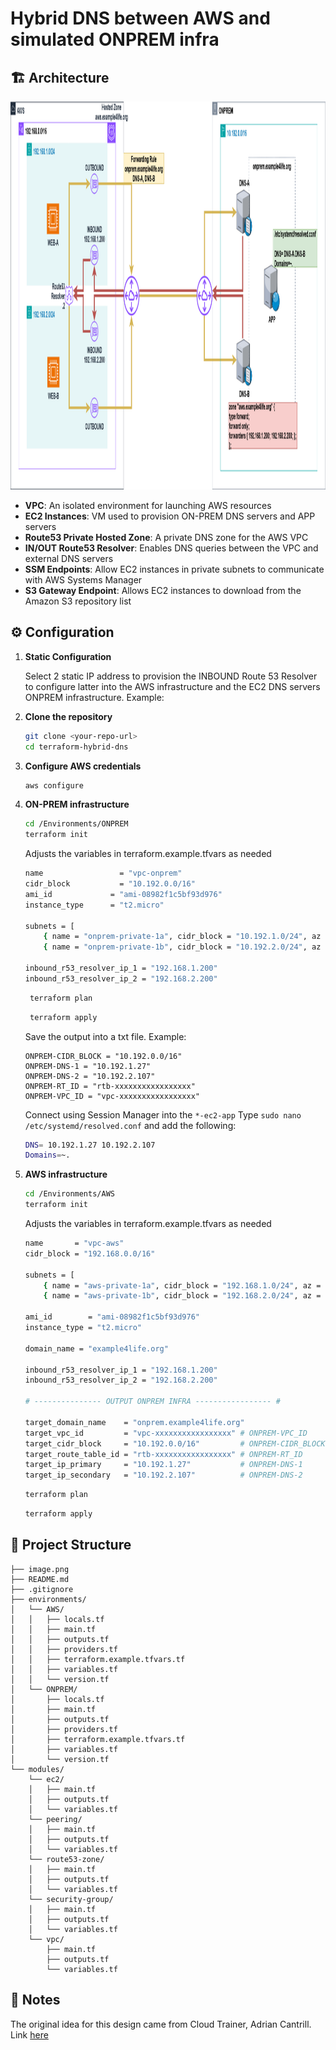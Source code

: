 # Hybrid DNS between AWS and simulated ONPREM infra

## 🏗️ Architecture
<img width="900" height="621" alt="image" src="https://github.com/lfvaldezit/terraform-hybrid-dns/blob/main/image.png" />

- **VPC**: An isolated environment for launching AWS resources
- **EC2 Instances**: VM used to provision ON-PREM DNS servers and APP servers
- **Route53 Private Hosted Zone**: A private DNS zone for the AWS VPC
- **IN/OUT Route53 Resolver**: Enables DNS queries between the VPC and external DNS servers
- **SSM Endpoints**: Allow EC2 instances in private subnets to communicate with AWS Systems Manager
- **S3 Gateway Endpoint**: Allows EC2 instances to download from the Amazon S3 repository list

## ⚙️ Configuration

1. **Static Configuration**

    Select 2 static IP address to provision the INBOUND Route 53 Resolver to configure latter into the AWS infrastructure
    and the EC2 DNS servers ONPREM infrastructure. Example:
  
2. **Clone the repository**

   ```bash
   git clone <your-repo-url>
   cd terraform-hybrid-dns
   ```
3. **Configure AWS credentials**

   ```bash
   aws configure
   ```

4. **ON-PREM infrastructure**

   ```bash
   cd /Environments/ONPREM
   terraform init
   ```
   Adjusts the variables in terraform.example.tfvars as needed

    ```bash
    name                 = "vpc-onprem"
    cidr_block           = "10.192.0.0/16"
    ami_id             = "ami-08982f1c5bf93d976"
    instance_type      = "t2.micro"

    subnets = [
        { name = "onprem-private-1a", cidr_block = "10.192.1.0/24", az = "us-east-1a" },
        { name = "onprem-private-1b", cidr_block = "10.192.2.0/24", az = "us-east-1b" }]

    inbound_r53_resolver_ip_1 = "192.168.1.200"
    inbound_r53_resolver_ip_2 = "192.168.2.200"
   ```

   ```bash
    terraform plan
   ```

   ```bash
    terraform apply
   ```

   Save the output  into a txt file. Example:
    ```hcl
    ONPREM-CIDR_BLOCK = "10.192.0.0/16"
    ONPREM-DNS-1 = "10.192.1.27"
    ONPREM-DNS-2 = "10.192.2.107"
    ONPREM-RT_ID = "rtb-xxxxxxxxxxxxxxxxx"
    ONPREM-VPC_ID = "vpc-xxxxxxxxxxxxxxxxx"
    ```

   Connect using Session Manager into the  `*-ec2-app` 
   Type `sudo nano /etc/systemd/resolved.conf` and add the following:

    ```bash
    DNS= 10.192.1.27 10.192.2.107
    Domains=~.
    ```

5. **AWS infrastructure**

   ```bash
   cd /Environments/AWS
   terraform init
   ```
    Adjusts the variables in terraform.example.tfvars as needed

    ```bash
    name       = "vpc-aws"
    cidr_block = "192.168.0.0/16"

    subnets = [
        { name = "aws-private-1a", cidr_block = "192.168.1.0/24", az = "us-east-1a" },
        { name = "aws-private-1b", cidr_block = "192.168.2.0/24", az = "us-east-1b" }]

    ami_id        = "ami-08982f1c5bf93d976"
    instance_type = "t2.micro"

    domain_name = "example4life.org"

    inbound_r53_resolver_ip_1 = "192.168.1.200"
    inbound_r53_resolver_ip_2 = "192.168.2.200"

    # --------------- OUTPUT ONPREM INFRA ----------------- #

    target_domain_name    = "onprem.example4life.org"
    target_vpc_id         = "vpc-xxxxxxxxxxxxxxxxx" # ONPREM-VPC_ID
    target_cidr_block     = "10.192.0.0/16"         # ONPREM-CIDR_BLOCK
    target_route_table_id = "rtb-xxxxxxxxxxxxxxxxx" # ONPREM-RT_ID
    target_ip_primary     = "10.192.1.27"           # ONPREM-DNS-1
    target_ip_secondary   = "10.192.2.107"          # ONPREM-DNS-2
     ```

    ```bash
    terraform plan
    ```

    ```bash
    terraform apply
    ```

## 📁 Project Structure

```
├── image.png              
├── README.md        
├── .gitignore          
├── environments/
│   └── AWS/
│   │   ├── locals.tf
│   │   ├── main.tf        
│   │   ├── outputs.tf 
│   │   ├── providers.tf
│   │   ├── terraform.example.tfvars.tf
│   │   ├── variables.tf
│   │   └── version.tf  
│   └── ONPREM/
│       ├── locals.tf
│       ├── main.tf        
│       ├── outputs.tf 
│       ├── providers.tf
│       ├── terraform.example.tfvars.tf
│       ├── variables.tf
│       └── version.tf            
└── modules/
    └── ec2/     
    │   ├── main.tf        
    │   ├── outputs.tf 
    │   └── variables.tf
    └── peering/     
    │   ├── main.tf        
    │   ├── outputs.tf 
    │   └── variables.tf 
    └── route53-zone/     
    │   ├── main.tf        
    │   ├── outputs.tf 
    │   └── variables.tf 
    └── security-group/     
    │   ├── main.tf        
    │   ├── outputs.tf 
    │   └── variables.tf 
    └── vpc/     
        ├── main.tf        
        ├── outputs.tf        
        └── variables.tf 
```
## 📝 Notes

The original idea for this design came from Cloud Trainer, Adrian Cantrill. Link [here](https://github.com/acantril/learn-cantrill-io-labs/tree/master/aws-hybrid-dns)
